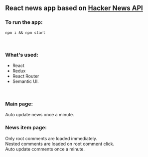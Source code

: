 ## React news app based on [Hacker News API](https://github.com/HackerNews/API)

### To run the app:
`npm i && npm start`

<br>

### What's used:
* React
* Redux
* React Router
* Semantic UI.

<br>

### Main page:
Auto update news once a minute.

### News item page:
Only root comments are loaded immediately.<br>
Nested comments are loaded on root comment click.<br>
Auto update comments once a minute.

